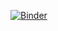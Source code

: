 [![Binder](https://mybinder.org/badge_logo.svg)](https://mybinder.org/v2/gh/broadinstitute/celldega_notebooks/HEAD?labpath=celldega_0_3_1_binder.ipynb)
